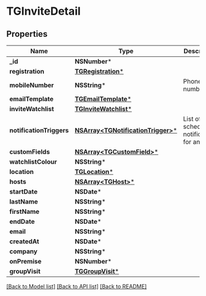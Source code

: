 # TGInviteDetail

## Properties
Name | Type | Description | Notes
------------ | ------------- | ------------- | -------------
**_id** | **NSNumber*** |  | 
**registration** | [**TGRegistration***](TGRegistration.md) |  | [optional] 
**mobileNumber** | **NSString*** | Phone number | [optional] 
**emailTemplate** | [**TGEmailTemplate***](TGEmailTemplate.md) |  | [optional] 
**inviteWatchlist** | [**TGInviteWatchlist***](TGInviteWatchlist.md) |  | [optional] 
**notificationTriggers** | [**NSArray&lt;TGNotificationTrigger&gt;***](TGNotificationTrigger.md) | List of scheduled notifications for an invite | [optional] 
**customFields** | [**NSArray&lt;TGCustomField&gt;***](TGCustomField.md) |  | [optional] 
**watchlistColour** | **NSString*** |  | [optional] 
**location** | [**TGLocation***](TGLocation.md) |  | [optional] 
**hosts** | [**NSArray&lt;TGHost&gt;***](TGHost.md) |  | [optional] 
**startDate** | **NSDate*** |  | [optional] 
**lastName** | **NSString*** |  | 
**firstName** | **NSString*** |  | 
**endDate** | **NSDate*** |  | [optional] 
**email** | **NSString*** |  | 
**createdAt** | **NSDate*** |  | [optional] 
**company** | **NSString*** |  | [optional] 
**onPremise** | **NSNumber*** |  | [optional] 
**groupVisit** | [**TGGroupVisit***](TGGroupVisit.md) |  | [optional] 

[[Back to Model list]](../README.md#documentation-for-models) [[Back to API list]](../README.md#documentation-for-api-endpoints) [[Back to README]](../README.md)


